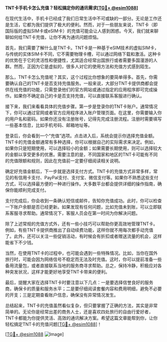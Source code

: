 **TNT卡手机卡怎么充值？轻松搞定你的通讯需求[[TG💪+ @esim1088](https://t.me/s/esim1088)]**

在现代生活中，手机卡已经成了我们日常生活中不可或缺的一部分。无论是工作还是生活，它都为我们提供了极大的便利。然而，对于一些朋友来说，TNT卡（即国际版的虚拟SIM卡或eSIM卡）的充值可能会让人感到困惑。今天，我们就来聊聊如何给TNT卡充值，让你不再为通讯问题烦恼。

首先，我们需要了解什么是TNT卡。TNT卡是一种基于eSIM技术的虚拟SIM卡，与传统的实体SIM卡不同，它不需要物理卡槽，可以通过网络下载和激活。这种卡的优势在于它的灵活性和便捷性，尤其适合经常出国旅行或者需要多国漫游的人群。然而，正因为它是虚拟的，很多人对它的使用方法和充值方式感到陌生。

那么，TNT卡怎么充值呢？其实，这个过程比你想象的要简单得多。首先，你需要确认自己的TNT卡是否支持充值服务。一般来说，大部分TNT卡提供商都会提供在线充值的功能，只需登录他们的官方网站或通过指定的应用程序即可完成操作。如果你不确定自己的卡是否支持充值，可以直接联系客服进行确认。

接下来，我们来看看具体的充值步骤。第一步是登录你的TNT卡账户。通常情况下，你可以通过官网或者官方应用程序进入账户管理页面。在这里，你需要输入你的用户名和密码。如果你还没有注册账号，记得先完成注册流程。注册时需要填写一些基本信息，比如手机号码、邮箱地址等。

登录后，你会看到一个“充值”选项。点击进入后，系统会提示你选择充值金额。TNT卡的充值金额通常有多种选择，你可以根据自己的实际需求来决定。例如，如果你只是短期使用，可以选择较小的金额；如果需要长期使用，则可以选择较大的金额以享受更多的优惠。需要注意的是，不同国家和地区的TNT卡可能有不同的充值限额和规则，因此在充值前一定要仔细阅读相关说明。

确定好充值金额后，下一步就是选择支付方式。TNT卡的充值方式非常多样，常见的有信用卡支付、PayPal支付、支付宝、微信支付等。如果你不熟悉这些支付方式，可以选择最方便的一种进行操作。大多数平台都会提供详细的操作指南，确保你能顺利完成支付。

支付完成后，你会收到一条确认短信或邮件，告知你充值成功。此时，你可以检查一下账户余额是否已经更新。如果发现有任何问题，比如充值未到账，可以立即联系客服寻求帮助。通常情况下，客服人员会在第一时间为你解决问题。

除了上述常规的充值方式外，还有一些小技巧可以帮助你更高效地管理TNT卡。例如，有些TNT卡提供商推出了自动续费功能，这样你就不用每次都手动充值了。此外，还可以关注一些促销活动，有时候会有折扣或者赠送流量的机会，这样能省下不少钱。

当然，在使用TNT卡的过程中，也可能会遇到一些特殊情况。比如，当你在国外旅行时，可能会因为网络信号不稳定而无法及时充值。这时，你可以提前准备一些备用流量包，或者直接联系当地的服务商寻求帮助。总之，保持冷静，积极应对各种突发状况，这样才能更好地享受TNT卡带来的便利。

最后，提醒大家在选择TNT卡时要注意以下几点：一是要选择信誉良好的服务商，确保卡的质量和服务水平；二是要仔细阅读套餐内容和费用明细，避免不必要的开支；三是定期查看账户信息，确保没有异常情况发生。

总结起来，TNT卡的充值虽然看似复杂，但只要掌握了正确的方法，其实是非常简单的。无论你是经常出差的商务人士，还是喜欢四处旅行的自由行爱好者，TNT卡都能为你提供灵活、高效的通讯解决方案。希望这篇文章能帮到你，让你轻松搞定TNT卡的充值问题[[TG💪+ @esim1088](https://t.me/s/esim1088)]！

[[TG💪+ @esim1088](https://t.me/s/esim1088) ![Image](https://i.postimg.cc/4NQfJmqS/Snipaste-2025-05-13-00-14-12.png)]
